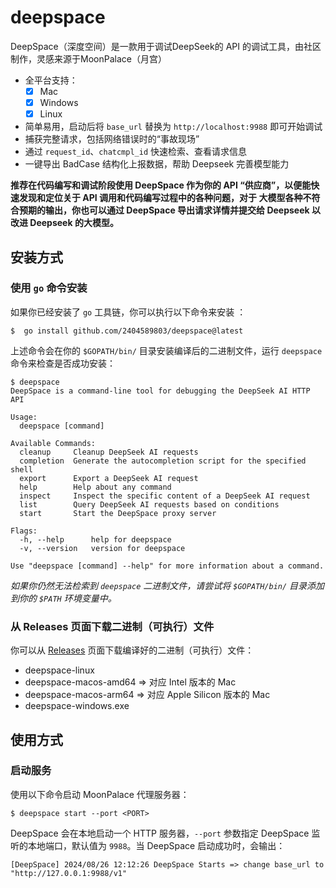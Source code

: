 # deepspace
DeepSpace（深度空间）是一款用于调试DeepSeek的 API 的调试工具，由社区制作，灵感来源于MoonPalace（月宫）
- 全平台支持：
	- [x] Mac
	- [x] Windows
	- [x] Linux
- 简单易用，启动后将 `base_url` 替换为 `http://localhost:9988` 即可开始调试
- 捕获完整请求，包括网络错误时的“事故现场”
- 通过 `request_id`、`chatcmpl_id` 快速检索、查看请求信息
- 一键导出 BadCase 结构化上报数据，帮助 Deepseek 完善模型能力

**推荐在代码编写和调试阶段使用 DeepSpace 作为你的 API “供应商”，以便能快速发现和定位关于 API 调用和代码编写过程中的各种问题，对于  大模型各种不符合预期的输出，你也可以通过 DeepSpace 导出请求详情并提交给 Deepseek 以改进 Deepseek 的大模型。**

## 安装方式

### 使用 `go` 命令安装

如果你已经安装了 `go` 工具链，你可以执行以下命令来安装 ：

```shell
$  go install github.com/2404589803/deepspace@latest
```

上述命令会在你的 `$GOPATH/bin/` 目录安装编译后的二进制文件，运行 `deepspace` 命令来检查是否成功安装：

```shell
$ deepspace
DeepSpace is a command-line tool for debugging the DeepSeek AI HTTP API

Usage:
  deepspace [command]

Available Commands:
  cleanup     Cleanup DeepSeek AI requests
  completion  Generate the autocompletion script for the specified shell
  export      Export a DeepSeek AI request
  help        Help about any command
  inspect     Inspect the specific content of a DeepSeek AI request
  list        Query DeepSeek AI requests based on conditions
  start       Start the DeepSpace proxy server

Flags:
  -h, --help      help for deepspace
  -v, --version   version for deepspace

Use "deepspace [command] --help" for more information about a command.
```

*如果你仍然无法检索到 `deepspace` 二进制文件，请尝试将 `$GOPATH/bin/` 目录添加到你的 `$PATH` 环境变量中。*

### 从 Releases 页面下载二进制（可执行）文件

你可以从 [Releases](https://github.com/2404589803/deepspace/releases) 页面下载编译好的二进制（可执行）文件：

- deepspace-linux
- deepspace-macos-amd64 => 对应 Intel 版本的 Mac
- deepspace-macos-arm64 => 对应 Apple Silicon 版本的 Mac
- deepspace-windows.exe
## 使用方式

### 启动服务

使用以下命令启动 MoonPalace 代理服务器：

```shell
$ deepspace start --port <PORT>
```
 DeepSpace 会在本地启动一个 HTTP 服务器，`--port` 参数指定 DeepSpace 监听的本地端口，默认值为 `9988`。当 DeepSpace 启动成功时，会输出：

```shell
[DeepSpace] 2024/08/26 12:12:26 DeepSpace Starts => change base_url to "http://127.0.0.1:9988/v1"
```